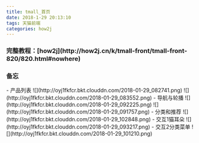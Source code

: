 ```yaml
---
title: tmall_首页
date: 2018-1-29 20:13:10
tags: 天猫前端
categories: how2j   
---
```


<h3>完整教程：[how2j](http://how2j.cn/k/tmall-front/tmall-front-820/820.html#nowhere)</h3>

<h3>备忘</h3>
- 产品列表
![](http://oyj1fkfcr.bkt.clouddn.com/2018-01-29_082741.png)
![](http://oyj1fkfcr.bkt.clouddn.com/2018-01-29_083552.png)
- 导航与轮播
![](http://oyj1fkfcr.bkt.clouddn.com/2018-01-29_092225.png)
![](http://oyj1fkfcr.bkt.clouddn.com/2018-01-29_091757.png)
- 分类和推荐
![](http://oyj1fkfcr.bkt.clouddn.com/2018-01-29_102848.png)
- 交互1猫耳朵
![](http://oyj1fkfcr.bkt.clouddn.com/2018-01-29_093217.png)
- 交互2分类菜单
![](http://oyj1fkfcr.bkt.clouddn.com/2018-01-29_101210.png)
